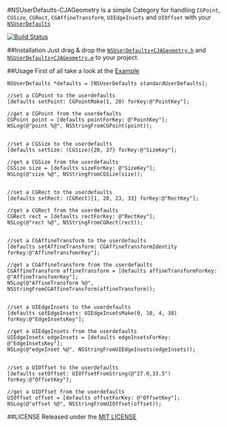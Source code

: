 #NSUserDefaults-CJAGeometry
Is a simple Category for handling `CGPoint`, `CGSize`, `CGRect`, `CGAffineTransform`, `UIEdgeInsets` and `UIOffset` with your [`NSUserDefaults`](https://developer.apple.com/library/ios/documentation/cocoa/reference/foundation/Classes/NSUserDefaults_Class/Reference/Reference.html)

[![Build Status](https://travis-ci.org/carlj/NSUserDefaults-CJAGeometry.png?branch=master)](https://travis-ci.org/carlj/NSUserDefaults-CJAGeometry)

##Installation
Just drag & drop the [`NSUserDefaults+CJAGeometry.h`](/NSUserDefaults+CJAGeometry/NSUserDefaults+CJAGeometry.h) and [`NSUserDefaults+CJAGeometry.m`](/NSUserDefaults+CJAGeometry/NSUserDefaults+CJAGeometry.m) to your project.

##Usage
First of all take a look at the [Example](Example/Classes/ExampleViewController.m)

``` objc
NSUserDefaults *defaults = [NSUserDefaults standardUserDefaults];

//set a CGPoint to the userdefaults
[defaults setPoint: CGPointMake(1, 20) forKey:@"PointKey"];

//get a CGPoint from the userdefaults
CGPoint point = [defaults pointForKey: @"PointKey"];
NSLog(@"point %@", NSStringFromCGPoint(point));


//set a CGSize to the userdefaults
[defaults setSize: (CGSize){20, 37} forKey:@"SizeKey"];

//get a CGSize from the userdefaults
CGSize size = [defaults sizeForKey: @"SizeKey"];
NSLog(@"size %@", NSStringFromCGSize(size));


//set a CGRect to the userdefaults
[defaults setRect: (CGRect){1, 20, 23, 33} forKey:@"RectKey"];

//get a CGRect from the userdefaults
CGRect rect = [defaults rectForKey: @"RectKey"];
NSLog(@"rect %@", NSStringFromCGRect(rect));


//set a CGAffineTransform to the userdefaults
[defaults setAffineTransform: CGAffineTransformIdentity forKey:@"AffineTransfomrKey"];

//get a CGAffineTransform from the userdefaults
CGAffineTransform affineTransform = [defaults affineTransformForKey: @"AffineTransfomrKey"];
NSLog(@"AffineTransform %@", NSStringFromCGAffineTransform(affineTransform));


//set a UIEdgeInsets to the userdefaults
[defaults setEdgeInsets: UIEdgeInsetsMake(0, 10, 4, 38) forKey:@"EdgeInsetsKey"];

//get a UIEdgeInsets from the userdefaults
UIEdgeInsets edgeInsets = [defaults edgeInsetsForKey: @"EdgeInsetsKey"];
NSLog(@"edgeInset %@", NSStringFromUIEdgeInsets(edgeInsets));


//set a UIOffset to the userdefaults
[defaults setOffset: UIOffsetFromString(@"27.0,33.5") forKey:@"OffsetKey"];

//get a UIOffset from the userdefaults
UIOffset offset = [defaults offsetForKey: @"OffsetKey"];
NSLog(@"offset %@", NSStringFromUIOffset(offset));
```

##LICENSE
Released under the [MIT LICENSE](LICENSE)
